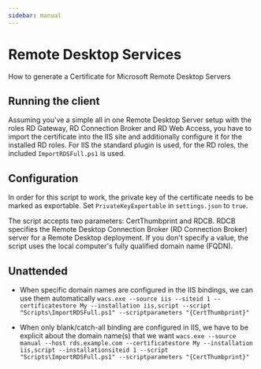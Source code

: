 ```yaml
---
sidebar: manual
---
```


# Remote Desktop Services
How to generate a Certificate for Microsoft Remote Desktop Servers

## Running the client
Assuming you've a simple all in one Remote Desktop Server setup with the roles RD Gateway, 
RD Connection Broker and RD Web Access, you have to import the certificate into the IIS 
site and additionally configure it for the installed RD roles. For IIS the standard plugin 
is used, for the RD roles, the included `ImportRDSFull.ps1` is used.

## Configuration
In order for this script to work, the private key of the certificate needs to be marked 
as exportable. Set `PrivateKeyExportable` in `settings.json` to `true`.

The script accepts two parameters: CertThumbprint and RDCB. RDCB specifies the Remote Desktop 
Connection Broker (RD Connection Broker) server for a Remote Desktop deployment. If you 
don't specify a value, the script uses the local computer's fully qualified domain name (FQDN).

## Unattended
- When specific domain names are configured in the IIS bindings, we can use them automatically
`wacs.exe --source iis --siteid 1 --certificatestore My --installation iis,script --script "Scripts\ImportRDSFull.ps1" --scriptparameters "{CertThumbprint}"`

- When only blank/catch-all binding are configured in IIS, we have to be explicit about the domain name(s) that we want
`wacs.exe --source manual --host rds.example.com --certificatestore My --installation iis,script --installationsiteid 1 --script "Scripts\ImportRDSFull.ps1" --scriptparameters "{CertThumbprint}"`
